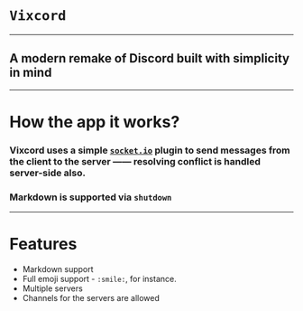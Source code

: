 # `Vixcord`

---
## A modern remake of Discord built with simplicity in mind
---

# How the app it works?
 ### Vixcord uses a simple [`socket.io`](https://socket.io) plugin to send messages from the client to the server —— resolving conflict is handled server-side also.
 ### Markdown is supported via `shutdown`

 ---
 # Features
   * Markdown support
   * Full emoji support - `:smile:`, for instance.
   * Multiple servers
   * Channels for the servers are allowed
